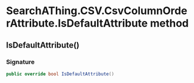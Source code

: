 # SearchAThing.CSV.CsvColumnOrderAttribute.IsDefaultAttribute method
## IsDefaultAttribute()
### Signature
```csharp
public override bool IsDefaultAttribute()
```
